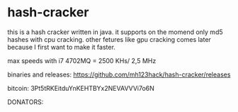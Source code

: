 # hash-cracker
this is a hash cracker written in java.
it supports on the momend only md5 hashes with cpu cracking.
other fetures like gpu cracking comes later because I first want to make it faster.

max speeds with i7 4702MQ = 2500 KHs/ 2,5 MHz

binaries and releases: https://github.com/mh123hack/hash-cracker/releases

bitcoin: 3Pt5tRKEitduYnKEHTBYx2NEVAVVVi7o6N

DONATORS:

